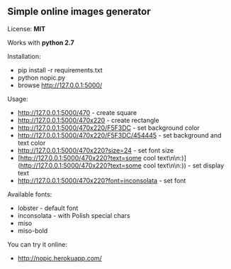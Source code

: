 Simple online images generator
------------------------------

License: **MIT**

Works with **python 2.7**

Installation:

* pip install -r requirements.txt
* python nopic.py
* browse http://127.0.0.1:5000/

Usage:
* http://127.0.0.1:5000/470 - create square
* http://127.0.0.1:5000/470x220 - create rectangle
* http://127.0.0.1:5000/470x220/F5F3DC - set background color
* http://127.0.0.1:5000/470x220/F5F3DC/454445 - set background and text color
* http://127.0.0.1:5000/470x220?size=24 - set font size
* [http://127.0.0.1:5000/470x220?text=some cool text\n\n:)](http://127.0.0.1:5000/470x220?text=some cool text\\n\\n:\)) - set display text
* http://127.0.0.1:5000/470x220?font=inconsolata - set font

Available fonts:
* lobster - default font
* inconsolata - with Polish special chars
* miso
* miso-bold


You can try it online:

* http://nopic.herokuapp.com/
